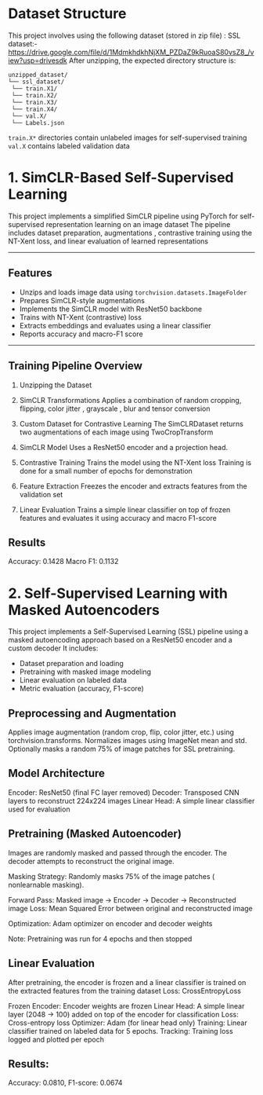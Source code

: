 
#   Dataset Structure

This project  involves using the following  dataset  (stored in zip file) :
SSL dataset:-  https://drive.google.com/file/d/1MdmkhdkhNjXM_PZDaZ9kRuoaS80vsZ8_/view?usp=drivesdk
After unzipping, the expected directory structure is:

```
unzipped_dataset/
└── ssl_dataset/
 └── train.X1/
 └── train.X2/
 └── train.X3/
 └── train.X4/
 └── val.X/
 └── Labels.json
```

 `train.X*`  directories contain unlabeled images for self-supervised training
 `val.X`  contains labeled validation data 

# 1. SimCLR-Based Self-Supervised Learning 

This project implements a simplified SimCLR pipeline using PyTorch for self-supervised representation learning on an image dataset The pipeline includes dataset preparation, augmentations , contrastive training using the NT-Xent loss, and linear evaluation of learned representations

---

##  Features

-  Unzips and loads image data using `torchvision.datasets.ImageFolder`
-  Prepares SimCLR-style augmentations
-  Implements the SimCLR model with ResNet50 backbone
-  Trains with NT-Xent (contrastive) loss
-  Extracts embeddings and evaluates using a linear classifier
-  Reports accuracy and macro-F1 score

---

## Training Pipeline Overview

1. Unzipping the Dataset

2. SimCLR Transformations
Applies a combination of random cropping, flipping, color jitter , grayscale , blur and tensor conversion

3. Custom Dataset for Contrastive Learning
The SimCLRDataset returns two augmentations of each image using TwoCropTransform

4. SimCLR Model
Uses a ResNet50 encoder and a projection head.

5. Contrastive Training
Trains the model using the NT-Xent loss  Training is done for a small number of epochs for demonstration 

6. Feature Extraction
Freezes the encoder and extracts features from the validation set

7. Linear Evaluation
Trains a simple linear classifier on top of frozen features and evaluates it using accuracy and macro F1-score


## Results 
Accuracy: 0.1428
Macro F1: 0.1132 



# 2. Self-Supervised Learning with Masked Autoencoders 

This project implements  a Self-Supervised Learning (SSL) pipeline using a masked  autoencoding approach based on a ResNet50 encoder and a  custom decoder
It includes:

- Dataset preparation and loading
- Pretraining with masked image modeling
- Linear evaluation on labeled data
- Metric evaluation (accuracy, F1-score)

## Preprocessing and Augmentation

Applies image augmentation (random crop, flip, color jitter, etc.) using torchvision.transforms.
Normalizes  images using  ImageNet mean and std.
Optionally  masks a random 75% of image  patches for SSL pretraining.
 
## Model Architecture

Encoder: ResNet50 (final FC layer removed)
Decoder: Transposed CNN layers  to reconstruct 224x224 images
Linear Head: A  simple  linear classifier  used for evaluation

## Pretraining (Masked Autoencoder)

Images are randomly masked and passed through the encoder. The decoder attempts to reconstruct the original image.

Masking Strategy: Randomly  masks 75%  of the image patches ( nonlearnable masking).

Forward Pass:
Masked image → Encoder → Decoder → Reconstructed image
Loss:
Mean Squared Error  between original  and reconstructed image

Optimization:
Adam optimizer  on encoder and decoder weights

Note: Pretraining was run  for 4 epochs and  then stopped

## Linear Evaluation

After pretraining, the encoder is frozen and a linear classifier is trained on the extracted features from the training dataset
Loss: CrossEntropyLoss

Frozen Encoder: Encoder weights are frozen
Linear Head: A simple linear layer (2048 → 100) added on top of the encoder for classification
Loss: Cross-entropy loss
Optimizer: Adam (for linear head only)
Training: Linear classifier trained on labeled data for 5 epochs.
Tracking: Training loss logged and plotted per epoch

## Results:
Accuracy: 0.0810,
F1-score: 0.0674

